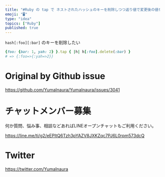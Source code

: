 ```yaml
---
title: "#Ruby の tap で ネストされたハッシュのキーを削除しつつ返り値で変更後の値を受け取る"
emoji: "🖥"
type: "idea"
topics: ["Ruby"]
published: true
---
```


`hash[:foo][:bar]` のキーを削除したい

```rb
{foo: {bar: 1, yah: 2} }.tap { |h| h[:foo].delete(:bar) }
# => {:foo=>{:yah=>2}}
```

# Original by Github issue

https://github.com/YumaInaura/YumaInaura/issues/3041








<!-- Update From Qiita API -->

# チャットメンバー募集


何か質問、悩み事、相談などあればLINEオープンチャットもご利用ください。

https://line.me/ti/g2/eEPltQ6Tzh3pYAZV8JXKZqc7PJ6L0rpm573dcQ





# Twitter


https://twitter.com/YumaInaura


<!-- Update From Qiita API -->


